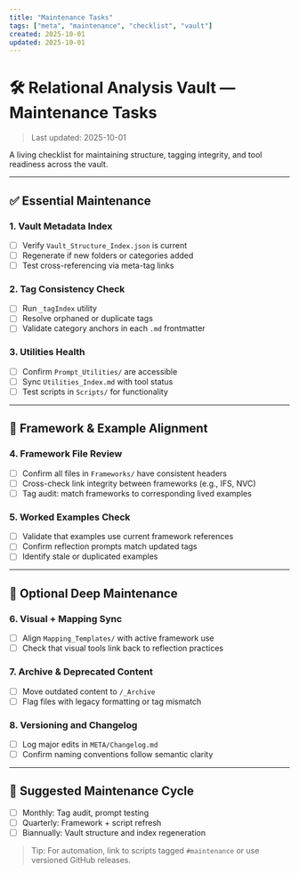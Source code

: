 ```yaml
---
title: "Maintenance Tasks"
tags: ["meta", "maintenance", "checklist", "vault"]
created: 2025-10-01
updated: 2025-10-01
---
```


<!-- @format -->

# 🛠️ Relational Analysis Vault — Maintenance Tasks

> Last updated: 2025-10-01

A living checklist for maintaining structure, tagging integrity, and tool readiness across the vault.

---

## ✅ Essential Maintenance

### 1. Vault Metadata Index

- [ ] Verify `Vault_Structure_Index.json` is current
- [ ] Regenerate if new folders or categories added
- [ ] Test cross-referencing via meta-tag links

### 2. Tag Consistency Check

- [ ] Run `_tagIndex` utility
- [ ] Resolve orphaned or duplicate tags
- [ ] Validate category anchors in each `.md` frontmatter

### 3. Utilities Health

- [ ] Confirm `Prompt_Utilities/` are accessible
- [ ] Sync `Utilities_Index.md` with tool status
- [ ] Test scripts in `Scripts/` for functionality

---

## 🔄 Framework & Example Alignment

### 4. Framework File Review

- [ ] Confirm all files in `Frameworks/` have consistent headers
- [ ] Cross-check link integrity between frameworks (e.g., IFS, NVC)
- [ ] Tag audit: match frameworks to corresponding lived examples

### 5. Worked Examples Check

- [ ] Validate that examples use current framework references
- [ ] Confirm reflection prompts match updated tags
- [ ] Identify stale or duplicated examples

---

## 🧹 Optional Deep Maintenance

### 6. Visual + Mapping Sync

- [ ] Align `Mapping_Templates/` with active framework use
- [ ] Check that visual tools link back to reflection practices

### 7. Archive & Deprecated Content

- [ ] Move outdated content to `/_Archive`
- [ ] Flag files with legacy formatting or tag mismatch

### 8. Versioning and Changelog

- [ ] Log major edits in `META/Changelog.md`
- [ ] Confirm naming conventions follow semantic clarity

---

## 🧭 Suggested Maintenance Cycle

- [ ] Monthly: Tag audit, prompt testing
- [ ] Quarterly: Framework + script refresh
- [ ] Biannually: Vault structure and index regeneration

> Tip: For automation, link to scripts tagged `#maintenance` or use versioned GitHub releases.
